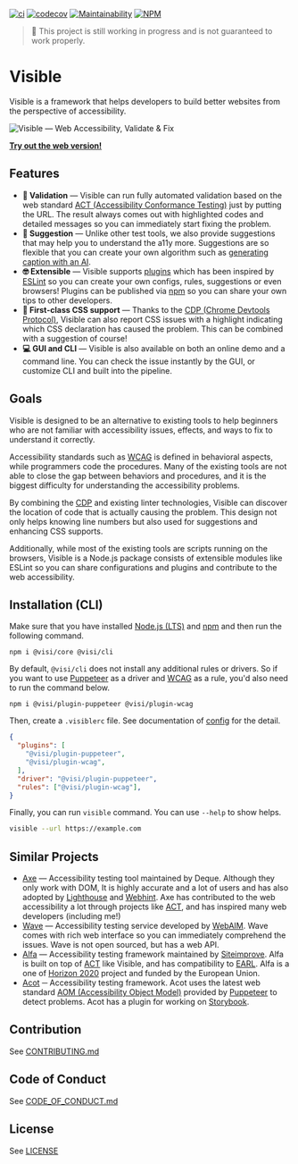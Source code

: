 [![ci](https://github.com/visible/visible/workflows/CI/badge.svg)](https://github.com/visible/visible/actions)
[![codecov](https://codecov.io/gh/visible/visible/branch/develop/graph/badge.svg)](https://codecov.io/gh/visible/visible)
[![Maintainability](https://api.codeclimate.com/v1/badges/d884597fcb0463f492c1/maintainability)](https://codeclimate.com/github/visible/visible/maintainability)
[![NPM](https://img.shields.io/npm/v/@visi/core)](https://npm.im/@visi/core)

> 🚧 This project is still working in progress and is not guaranteed to work properly.

# Visible

Visible is a framework that helps developers to build better websites from the perspective of accessibility.

![Visible ― Web Accessibility, Validate & Fix](https://i.imgur.com/biUgesU.png)

**[Try out the web version!](https://visi.dev)**

## Features

[ESLint]: http://eslint.org/
[CDP]: https://chromedevtools.github.io/devtools-protocol/
[plugins]: https://github.com/visible/visible/blob/develop/docs/plugin.md
[ACT]: https://www.w3.org/WAI/standards-guidelines/act/
[npm]: https://www.npmjs.com/
[Vision plugin]: http://npm.im/@visi/plugin-gcp-vision-api

- **🔎 Validation** ― Visible can run  fully automated validation based on the web standard [ACT (Accessibility Conformance Testing)][ACT] just by putting the URL. The result always comes out with highlighted codes and detailed messages so you can immediately start fixing the problem.
- **🤖 Suggestion** ― Unlike other test tools, we also provide suggestions that may help you to understand the a11y more. Suggestions are so flexible that you can create your own algorithm such as [generating caption with an AI][Vision plugin].
- **🤓 Extensible** ― Visible supports [plugins][plugins] which has been inspired by [ESLint] so you can create your own configs, rules, suggestions or even browsers! Plugins can be published via [npm] so you can share your own tips to other developers.
- **👗 First-class CSS support** ― Thanks to the [CDP (Chrome Devtools Protocol)][CDP], Visible can also report CSS issues with a highlight indicating which CSS declaration has caused the problem. This can be combined with a suggestion of course!
- **💻 GUI and CLI** ― Visible is also available on both an online demo and a command line. You can check the issue instantly by the GUI, or customize CLI and built into the pipeline.

## Goals

[WCAG]: https://www.w3.org/TR/WCAG21/

Visible is designed to be an alternative to existing tools to help beginners who are not familiar with accessibility issues, effects, and ways to fix to understand it correctly.

Accessibility standards such as [WCAG] is defined in behavioral aspects, while programmers code the procedures. Many of the existing tools are not able to close the gap between behaviors and procedures, and it is the biggest difficulty for understanding the accessibility problems.

By combining the [CDP] and existing linter technologies, Visible can discover the location of code that is actually causing the problem. This design not only helps knowing line numbers but also used for suggestions and enhancing CSS supports.

Additionally, while most of the existing tools are scripts running on the browsers, Visible is a Node.js package consists of extensible modules like ESLint so you can share configurations and plugins and contribute to the web accessibility.

## Installation (CLI)
[Node.js (LTS)]: https://nodejs.org/en/
[Puppeteer]: https://pptr.dev/

Make sure that you have installed [Node.js (LTS)] and [npm] and then run the following command.

```
npm i @visi/core @visi/cli
```

By default, `@visi/cli` does not install any additional rules or drivers. So if you want to use [Puppeteer] as a driver and [WCAG] as a rule, you'd also need to run the command below.

```
npm i @visi/plugin-puppeteer @visi/plugin-wcag
```

Then, create a `.visiblerc` file. See documentation of [config](https://github.com/visible/visible/blob/develop/docs/config.md) for the detail.

```json
{
  "plugins": [
    "@visi/plugin-puppeteer",
    "@visi/plugin-wcag",
  ],
  "driver": "@visi/plugin-puppeteer",
  "rules": ["@visi/plugin-wcag"],
}
```

Finally, you can run `visible` command. You can use `--help` to show helps.

```sh
visible --url https://example.com
```

## Similar Projects
[Axe]: https://github.com/dequelabs/axe-core
[Wave]: https://wave.webaim.org/
[Alfa]: https://github.com/Siteimprove/alfa
[Acot]: https://github.com/acot-a11y/acot
[Lighthouse]: https://developers.google.com/web/tools/lighthouse
[Webhint]: https://webhint.io/
[WebAIM]: https://webaim.org/
[Horizon 2020]: https://ec.europa.eu/programmes/horizon2020/en
[Storybook]: http://storybook.js.org/
[AOM]: https://wicg.github.io/aom/spec/
[Siteimprove]: https://siteimprove.com/

- [Axe] ― Accessibility testing tool maintained by Deque. Although they only work with DOM, It is highly accurate and a lot of users and has also adopted by [Lighthouse] and [Webhint]. Axe has contributed to the web accessibility a lot through projects like [ACT], and has inspired many web developers (including me!)
- [Wave] ― Accessibility testing service developed by [WebAIM]. Wave comes with rich web interface so you can immediately comprehend the issues. Wave is not open sourced, but has a web API.
- [Alfa] ― Accessibility testing framework maintained by [Siteimprove]. Alfa is built on top of [ACT] like Visible, and has compatibility to [EARL](https://www.w3.org/WAI/standards-guidelines/earl/). Alfa is a one of [Horizon 2020](horizon2020) project and funded by the European Union.
- [Acot] ─ Accessibility testing framework. Acot uses the latest web standard [AOM (Accessibility Object Model)][AOM] provided by [Puppeteer] to detect problems. Acot has a plugin for working on [Storybook].

## Contribution

See [CONTRIBUTING.md](https://github.com/visible/visible/blob/develop/CONTRIBUTING.md)

## Code of Conduct

See [CODE_OF_CONDUCT.md](https://github.com/visible/visible/blob/develop/CODE_OF_CONDUCT.md)

## License

See [LICENSE](https://github.com/visible/visible/blob/develop/LICENSE)
